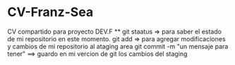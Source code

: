 # CV-Franz-Sea
CV compartido para proyecto DEV.F
**
git staatus  => para saber el estado de mi repositorio en este momento.
git add  => para agregar modificaciones y cambios de mi repositorio al ataging area
git commit -m "un mensaje para tener" ==> guardo en mi vercion de git los cambios del staging
